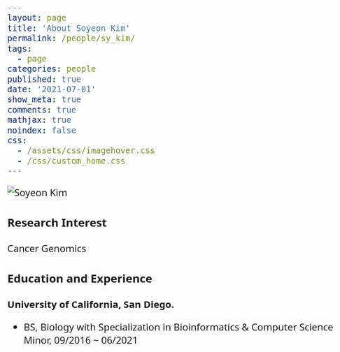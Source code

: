 ```yaml
---
layout: page
title: 'About Soyeon Kim'
permalink: /people/sy_kim/
tags:
  - page
categories: people
published: true
date: '2021-07-01'
show_meta: true
comments: true
mathjax: true
noindex: false
css:
  - /assets/css/imagehover.css
  - /css/custom_home.css
---
```

<link href="https://fonts.googleapis.com/css2?family=Noto+Sans:wght@700&display=swap" rel="stylesheet">

<style>
body {
    font-family: 'Noto Sans', sans-serif; font-size: 22px;
}
</style>


<div class="row">
<div class="col"><div class="holder smooth">
    <img src="{{ site.url }}/assets/img/people/sy_kim.jpg" alt="Soyeon Kim" />
</div></div>
</div>

### Research Interest
Cancer Genomics

### Education and Experience

**University of California, San Diego.**
- BS, Biology with Specialization in Bioinformatics &amp; Computer Science Minor, 09/2016 ~ 06/2021




